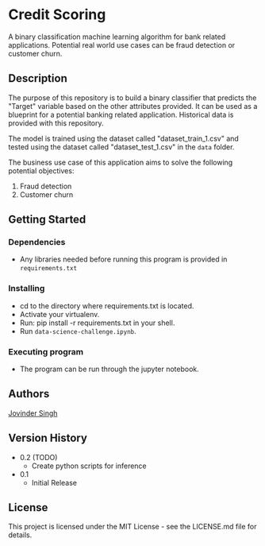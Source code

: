 # Credit Scoring

A binary classification machine learning algorithm for bank related applications. Potential real world use cases can be fraud detection or customer churn.

## Description

The purpose of this repository is to build a binary classifier that predicts the "Target" variable based on the other attributes provided. It can be used as a blueprint for a potential banking related application. Historical data is provided with this repository. 

The model is trained using the dataset called "dataset_train_1.csv" and tested using the dataset called "dataset_test_1.csv" in the `data` folder.

The business use case of this application aims to solve the following potential objectives:

1. Fraud detection
2. Customer churn

## Getting Started

### Dependencies

- Any libraries needed before running this program is provided in `requirements.txt`

### Installing

- cd to the directory where requirements.txt is located.
- Activate your virtualenv.
- Run: pip install -r requirements.txt in your shell.
- Run `data-science-challenge.ipynb`.

### Executing program

- The program can be run through the jupyter notebook.

## Authors

[Jovinder Singh](https://www.linkedin.com/in/jovindersingh/)

## Version History

- 0.2 (TODO)
  - Create python scripts for inference
- 0.1
  - Initial Release

## License

This project is licensed under the MIT License - see the LICENSE.md file for details.

